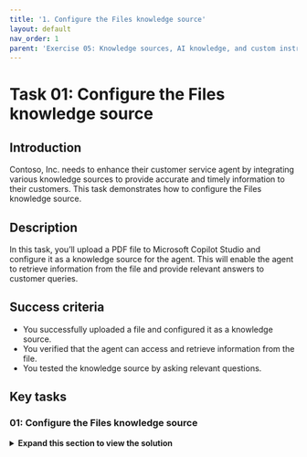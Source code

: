 ```yaml
---
title: '1. Configure the Files knowledge source'
layout: default
nav_order: 1
parent: 'Exercise 05: Knowledge sources, AI knowledge, and custom instructions'
---
```


# Task 01: Configure the Files knowledge source

## Introduction

Contoso, Inc. needs to enhance their customer service agent by integrating various knowledge sources to provide accurate and timely information to their customers. This task demonstrates how to configure the Files knowledge source.

## Description

In this task, you’ll upload a PDF file to Microsoft Copilot Studio and configure it as a knowledge source for the agent. This will enable the agent to retrieve information from the file and provide relevant answers to customer queries.

## Success criteria

-   You successfully uploaded a file and configured it as a knowledge source.
-   You verified that the agent can access and retrieve information from the file.
-   You tested the knowledge source by asking relevant questions.

## Key tasks

### 01: Configure the Files knowledge source

<details markdown="block"> 
  <summary><strong>Expand this section to view the solution</strong></summary> 

{: .warning }
> If you imported the pre-built Copilot solution using the .zip file at the start of the lab, you'll need to start following along with the steps from here.

1. Select **Knowledge** on the top bar.

	![uz4mbmpc.jpg](../../media/uz4mbmpc.jpg)

	{: .note } 
	> You'll see the websites added as knowledge sources during creation.
	>
	> - **[https://learn.microsoft.com/en-us/microsoft-copilot-studio/](https://learn.microsoft.com/en-us/microsoft-copilot-studio/)**
	> - **[https://www.microsoft.com/en-us/microsoft-copilot/](https://www.microsoft.com/en-us/microsoft-copilot/)**

1. Open a new tab, then go to `https://servicetrust.microsoft.com/DocumentPage/7adf2d9e-d7b5-4e71-bad8-713e6a183cf3`.

1. Select **Download**.

	![ugs3c1wg.jpg](../../media/ugs3c1wg.jpg)

1. Return to your Copilot Studio tab.

1. Select **Add knowledge** in the upper-left part of the window.

	![zh42u2vw.jpg](../../media/zh42u2vw.jpg)

1. Under **Upload files**, select **click to browse**.

	![co2s9mcp.jpg](../../media/co2s9mcp.jpg)

1. Go to your **Downloads** folder, select the **Azure - Compliance Offerings** PDF, then select **Open**.

	![ho28vweg.jpg](../../media/ho28vweg.jpg)

1. Select **Add** in the lower-right part of the pane.

	![4yrinko3.jpg](../../media/4yrinko3.jpg)

</details>